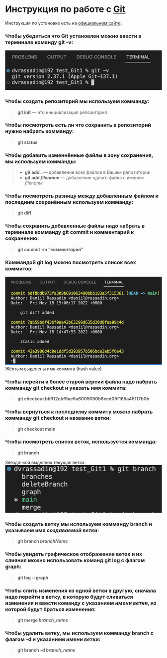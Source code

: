 # Инструкция по работе с [Git](https://www.google.com/url?sa=t&rct=j&q=&esrc=s&source=web&cd=&cad=rja&uact=8&ved=2ahUKEwje-5LJtbf7AhXWS2wGHajLByYQFnoECAoQAQ&url=https%3A%2F%2Fru.wikipedia.org%2Fwiki%2FGit&usg=AOvVaw1U_V78UPALBvFXvbo-H8yP)

Инструкция по установке есть на [официальном сайте](https://git-scm.com).

### Чтобы убедиться что Git установлен можно ввести в терминале команду **git -v**:

![Скриншот запроса версии Git](Assets/ScreenshotVersoin.png)

### Чтобы создать репозиторий мы используем комманду:
> **git init** — это инициализация репозитория

### Чтобы посмотреть есть ли что сохранить в репозиторий нужно набрать комманду:

> **git status**

### Чтобы добавить изменнённые файлы в зону сохранения, мы используем комманды:

> * **git add .** — добавление всех файлов в Вашем репозитории
> * **git add *filename*** — добавление одного файла с именем *filename*

### Чтобы посмотреть разницу между добавленным файлом и последним сохранённым используем комманду:

> **git diff**

### Чтобы сохранить добавленные файлы надо набрать в терминале комманду git commit и комментарий к сохранению:

> **git commit -m "*комментарий*"**

### Коммандой **git log** можно посмотреть список всех коммитов:

![Скриншот лога коммитов](Assets/ScreenshotLog.png)
Жёлтым выделены имя коммита (hash value)

### Чтобы перейти к более старой версии файла надо набрать комманду git checkout и указать имя коммита:

> **git checkout bb912ebf9ae5a6005050b8ced05f165a45117b0b**

### Чтобы вернуться к последнему коммиту можно набрать комманду **git checkout** и название ветки:

> **git checkout main**

### Чтобы посмотреть список веток, используется комманда:

> **git branch**

Звёздочкой выделена текущая ветка:
![Скриншот комманды branch](Assets/ScreenshotBranch.png)

### Чтобы создать ветку мы используем комманду branch и указываем имя _создаваемой ветки_:

> **git branch _branchName_**

### Чтобы увидеть графическое отображение веток и их слияния можно использовать команд **git log** с флагом **graph**:

> **git log --graph**

### Чтобы слить изменения из одной ветки в другую, сначала надо перейти в ветку, в которую будут сливаться изменения и ввести команду с указанием _имени ветки_, из которой будут браться изменения:

> **git merge _branch_name_**

### Чтобы удалить ветку, мы используем комманду **branch** с флагом **-d** и указанием _имени ветки_:

> **git branch -d _branch_name_**
